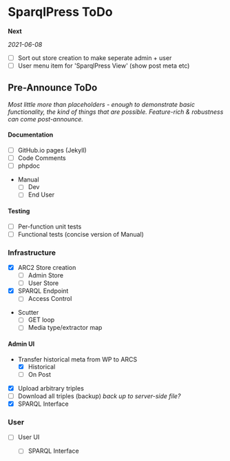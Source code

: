 # SparqlPress ToDo

**Next**

*2021-06-08*

* [ ] Sort out store creation to make seperate admin + user
* [ ] User menu item for 'SparqlPress View' (show post meta etc)

## Pre-Announce ToDo

*Most little more than placeholders - enough to demonstrate basic functionality, the kind of things that are possible. Feature-rich & robustness can come post-announce.*

#### Documentation

* [ ] GitHub.io pages (Jekyll)
* [ ] Code Comments
* [ ] phpdoc
* Manual
  * [ ] Dev
  * [ ] End User

#### Testing

* [ ] Per-function unit tests
* [ ] Functional tests (concise version of Manual)

### Infrastructure

* [x] ARC2 Store creation
  * [ ] Admin Store
  * [ ] User Store
* [x] SPARQL Endpoint
  * [ ] Access Control
* Scutter
  * [ ] GET loop
  * [ ] Media type/extractor map

#### Admin UI
* Transfer historical meta from WP to ARCS
  * [x] Historical
  * [ ] On Post 
* [x] Upload arbitrary triples
* [ ] Download all triples (backup)
*back up to server-side file?*
* [x] SPARQL Interface

### User

* [ ] User UI
  * [ ] SPARQL Interface

